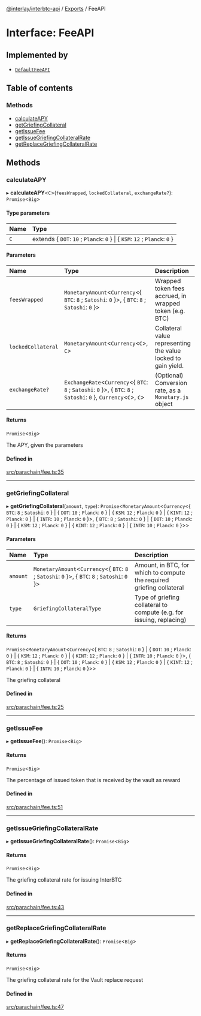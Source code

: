 [@interlay/interbtc-api](/README.md) / [Exports](/modules.md) / FeeAPI

# Interface: FeeAPI

## Implemented by

- [`DefaultFeeAPI`](/classes/DefaultFeeAPI.md)

## Table of contents

### Methods

- [calculateAPY](/interfaces/FeeAPI.md#calculateapy)
- [getGriefingCollateral](/interfaces/FeeAPI.md#getgriefingcollateral)
- [getIssueFee](/interfaces/FeeAPI.md#getissuefee)
- [getIssueGriefingCollateralRate](/interfaces/FeeAPI.md#getissuegriefingcollateralrate)
- [getReplaceGriefingCollateralRate](/interfaces/FeeAPI.md#getreplacegriefingcollateralrate)

## Methods

### <a id="calculateapy" name="calculateapy"></a> calculateAPY

▸ **calculateAPY**<`C`\>(`feesWrapped`, `lockedCollateral`, `exchangeRate?`): `Promise`<`Big`\>

#### Type parameters

| Name | Type |
| :------ | :------ |
| `C` | extends { `DOT`: ``10`` ; `Planck`: ``0``  } \| { `KSM`: ``12`` ; `Planck`: ``0``  } |

#### Parameters

| Name | Type | Description |
| :------ | :------ | :------ |
| `feesWrapped` | `MonetaryAmount`<`Currency`<{ `BTC`: ``8`` ; `Satoshi`: ``0``  }\>, { `BTC`: ``8`` ; `Satoshi`: ``0``  }\> | Wrapped token fees accrued, in wrapped token (e.g. BTC) |
| `lockedCollateral` | `MonetaryAmount`<`Currency`<`C`\>, `C`\> | Collateral value representing the value locked to gain yield. |
| `exchangeRate?` | `ExchangeRate`<`Currency`<{ `BTC`: ``8`` ; `Satoshi`: ``0``  }\>, { `BTC`: ``8`` ; `Satoshi`: ``0``  }, `Currency`<`C`\>, `C`\> | (Optional) Conversion rate, as a `Monetary.js` object |

#### Returns

`Promise`<`Big`\>

The APY, given the parameters

#### Defined in

[src/parachain/fee.ts:35](https://github.com/interlay/interbtc-api/blob/b81f698/src/parachain/fee.ts#L35)

___

### <a id="getgriefingcollateral" name="getgriefingcollateral"></a> getGriefingCollateral

▸ **getGriefingCollateral**(`amount`, `type`): `Promise`<`MonetaryAmount`<`Currency`<{ `BTC`: ``8`` ; `Satoshi`: ``0``  } \| { `DOT`: ``10`` ; `Planck`: ``0``  } \| { `KSM`: ``12`` ; `Planck`: ``0``  } \| { `KINT`: ``12`` ; `Planck`: ``0``  } \| { `INTR`: ``10`` ; `Planck`: ``0``  }\>, { `BTC`: ``8`` ; `Satoshi`: ``0``  } \| { `DOT`: ``10`` ; `Planck`: ``0``  } \| { `KSM`: ``12`` ; `Planck`: ``0``  } \| { `KINT`: ``12`` ; `Planck`: ``0``  } \| { `INTR`: ``10`` ; `Planck`: ``0``  }\>\>

#### Parameters

| Name | Type | Description |
| :------ | :------ | :------ |
| `amount` | `MonetaryAmount`<`Currency`<{ `BTC`: ``8`` ; `Satoshi`: ``0``  }\>, { `BTC`: ``8`` ; `Satoshi`: ``0``  }\> | Amount, in BTC, for which to compute the required griefing collateral |
| `type` | `GriefingCollateralType` | Type of griefing collateral to compute (e.g. for issuing, replacing) |

#### Returns

`Promise`<`MonetaryAmount`<`Currency`<{ `BTC`: ``8`` ; `Satoshi`: ``0``  } \| { `DOT`: ``10`` ; `Planck`: ``0``  } \| { `KSM`: ``12`` ; `Planck`: ``0``  } \| { `KINT`: ``12`` ; `Planck`: ``0``  } \| { `INTR`: ``10`` ; `Planck`: ``0``  }\>, { `BTC`: ``8`` ; `Satoshi`: ``0``  } \| { `DOT`: ``10`` ; `Planck`: ``0``  } \| { `KSM`: ``12`` ; `Planck`: ``0``  } \| { `KINT`: ``12`` ; `Planck`: ``0``  } \| { `INTR`: ``10`` ; `Planck`: ``0``  }\>\>

The griefing collateral

#### Defined in

[src/parachain/fee.ts:25](https://github.com/interlay/interbtc-api/blob/b81f698/src/parachain/fee.ts#L25)

___

### <a id="getissuefee" name="getissuefee"></a> getIssueFee

▸ **getIssueFee**(): `Promise`<`Big`\>

#### Returns

`Promise`<`Big`\>

The percentage of issued token that is received by the vault as reward

#### Defined in

[src/parachain/fee.ts:51](https://github.com/interlay/interbtc-api/blob/b81f698/src/parachain/fee.ts#L51)

___

### <a id="getissuegriefingcollateralrate" name="getissuegriefingcollateralrate"></a> getIssueGriefingCollateralRate

▸ **getIssueGriefingCollateralRate**(): `Promise`<`Big`\>

#### Returns

`Promise`<`Big`\>

The griefing collateral rate for issuing InterBTC

#### Defined in

[src/parachain/fee.ts:43](https://github.com/interlay/interbtc-api/blob/b81f698/src/parachain/fee.ts#L43)

___

### <a id="getreplacegriefingcollateralrate" name="getreplacegriefingcollateralrate"></a> getReplaceGriefingCollateralRate

▸ **getReplaceGriefingCollateralRate**(): `Promise`<`Big`\>

#### Returns

`Promise`<`Big`\>

The griefing collateral rate for the Vault replace request

#### Defined in

[src/parachain/fee.ts:47](https://github.com/interlay/interbtc-api/blob/b81f698/src/parachain/fee.ts#L47)
